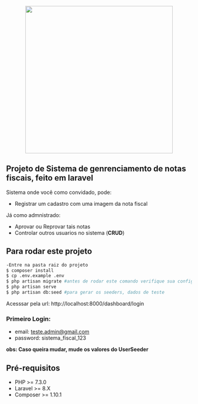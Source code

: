 <p align="center"><a href="https://laravel.com" target="_blank"><img src="https://raw.githubusercontent.com/laravel/art/master/logo-lockup/5%20SVG/2%20CMYK/1%20Full%20Color/laravel-logolockup-cmyk-red.svg" width="400"></a></p>

## Projeto de Sistema de genrenciamento de notas fiscais, feito em laravel

Sistema onde você como convidado, pode:
- Registrar um cadastro com uma imagem da nota fiscal

Já como admnistrado:
- Aprovar ou Reprovar tais notas
- Controlar outros usuarios no sistema (**CRUD**)


## Para rodar este projeto

```bash
-Entre na pasta raiz do projeto
$ composer install
$ cp .env.example .env
$ php artisan migrate #antes de rodar este comando verifique sua configuracao com banco em .env
$ php artisan serve
$ php artisan db:seed #para gerar os seeders, dados de teste
```
Acesssar pela url: http://localhost:8000/dashboard/login

### Primeiro Login:
- email: teste.admin@gmail.com
- password: sistema_fiscal_123

**obs: Caso queira mudar, mude os valores do UserSeeder**

## Pré-requisitos
- PHP >= 7.3.0
- Laravel >= 8.X
- Composer >= 1.10.1
